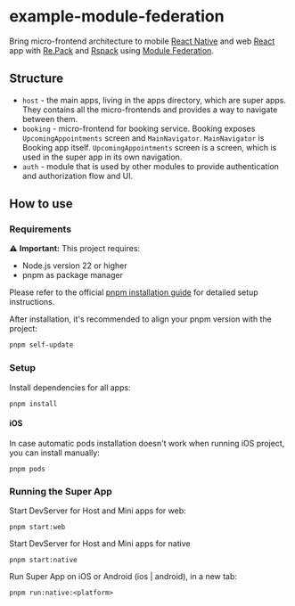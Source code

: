 # example-module-federation
Bring micro-frontend architecture to mobile [React Native](https://reactnative.dev) and web [React](https://react.dev) app with [Re.Pack](https://re-pack.dev) and [Rspack](https://rspack.dev) using [Module Federation](https://module-federation.io).

## Structure

- `host` - the main apps, living in the apps directory, which are super apps. They contains all the micro-frontends and provides a way to navigate between them.
- `booking` - micro-frontend for booking service.
  Booking exposes `UpcomingAppointments` screen and `MainNavigator`. `MainNavigator` is Booking app itself. `UpcomingAppointments` screen is a screen, which is used in the super app in its own navigation.
- `auth` - module that is used by other modules to provide authentication and authorization flow and UI.

## How to use

### Requirements

⚠️ **Important:** This project requires:

- Node.js version 22 or higher
- pnpm as package manager

Please refer to the official [pnpm installation guide](https://pnpm.io/installation) for detailed setup instructions.

After installation, it's recommended to align your pnpm version with the project:

```bash
pnpm self-update
```

### Setup

Install dependencies for all apps:

```
pnpm install
```

#### iOS

In case automatic pods installation doesn't work when running iOS project, you can install manually:

```
pnpm pods
```

### Running the Super App

Start DevServer for Host and Mini apps for web:

```
pnpm start:web
```

Start DevServer for Host and Mini apps for native

```
pnpm start:native
```


Run Super App on iOS or Android (ios | android), in a new tab:

```
pnpm run:native:<platform>
```